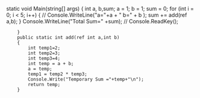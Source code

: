 static void Main(string[] args)
        {
            int a, b,sum;
            a = 1;
            b = 1;
            sum = 0;
            for (int i = 0; i < 5; i++)
            {
              // Console.WriteLine("a="+a + " b=" + b );
                sum += add(ref a,b);
            }
            Console.WriteLine("Total Sum=" +sum);
        //    Console.ReadKey();

        }
        public static int add(ref int a,int b)
        {
            int temp1=2;
            int temp2=3;
            int temp3=4;
            int temp = a + b;
            a = temp;
            temp1 = temp2 * temp3;
            Console.Write("Temporary Sum ="+temp+"\n");
            return temp;
        }
